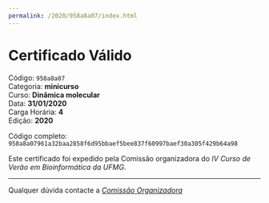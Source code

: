 ```yaml
---
permalink: /2020/958a8a07/index.html
---
```


# Certificado Válido

Código: `958a8a07`<br>
Categoria: **minicurso**<br>
Curso: **Dinâmica molecular**<br>
Data: **31/01/2020**<br>
Carga Horária: **4**<br>
Edição: **2020**<br>


Código completo: `958a8a07961a32baa2858f6d95bbaef5bee837f60997baef30a305f429b64a98`


Este certificado foi expedido pela Comissão organizadora do *IV Curso de Verão em Bioinformática da UFMG*.

----

Qualquer dúvida contacte a [_Comissão Organizadora_](<mailto:cursobioinfoufmg@gmail.com$subject=[Certificados]>)

